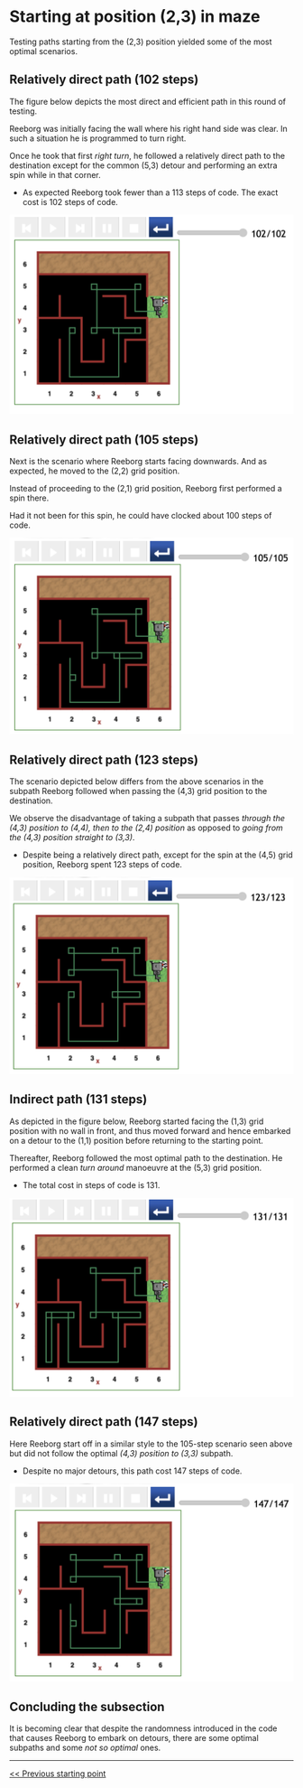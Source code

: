 # Starting at position (2,3) in maze

Testing paths starting from the (2,3) position yielded some of the most optimal scenarios.

## Relatively direct path (102 steps)

The figure below depicts the most direct and efficient path in this round of testing.

Reeborg was initially facing the wall where his right hand side was clear. In such a situation he is programmed to turn right.

Once he took that first _right turn_, he followed a relatively direct path to the destination except for the common (5,3) detour and performing an extra spin while in that corner.

- As expected Reeborg took fewer than a 113 steps of code. The exact cost is 102 steps of code.

![Figure: ...](../img/start-at-2-3/start@-2,3-direct-manouvre-2nice.png)

## Relatively direct path (105 steps)

Next is the scenario where Reeborg starts facing downwards. And as expected, he moved to the (2,2) grid position.

Instead of proceeding to the (2,1) grid position, Reeborg first performed a spin there.

Had it not been for this spin, he could have clocked about 100 steps of code.

![Figure: ...](../img/start-at-2-3/start@-2,3-direct-manouvre-nice.png)

## Relatively direct path (123 steps)

The scenario depicted below differs from the above scenarios in the subpath Reeborg followed when passing the (4,3) grid position to the destination.

We observe the disadvantage of taking a subpath that passes _through the (4,3) position to (4,4), then to the (2,4) position_ as opposed to _going from the (4,3) position straight to (3,3)_.

- Despite being a relatively direct path, except for the spin at the (4,5) grid position, Reeborg spent 123 steps of code.

![Figure: ...](../img/start-at-2-3/start@-2,3-direct-manouvre-l-path.png)

## Indirect path (131 steps)

As depicted in the figure below, Reeborg started facing the (1,3) grid position with no wall in front, and thus moved forward and hence embarked on a detour to the (1,1) position before returning to the starting point.

Thereafter, Reeborg followed the most optimal path to the destination. He performed a clean _turn around_ manoeuvre at the (5,3) grid position.

- The total cost in steps of code is 131.

![Figure: ...](../img/start-at-2-3/start@-2,3-not-direct-manouvre3.png)

## Relatively direct path (147 steps)

Here Reeborg start off in a similar style to the 105-step scenario seen above but did not follow the optimal _(4,3) position to (3,3)_ subpath.

- Despite no major detours, this path cost 147 steps of code.

![Figure: ...](../img/start-at-2-3/start@-2,3-direct-manouvre.png)

## Concluding the subsection

It is becoming clear that despite the randomness introduced in the code that causes Reeborg to embark on detours, there are some optimal subpaths and some _not so optimal_ ones.

---

[<< Previous starting point](<starting-at-(1,3)-position.md>)

<!-- \ \ -------- ... -------- / / [Next starting point >>](<starting-at-(1,3)-position.md>) -->
